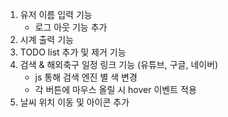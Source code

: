 1. 유저 이름 입력 기능  
    - 로그 아웃 기능 추가
2. 시계 출력 기능  
3. TODO list 추가 및 제거 기능  
4. 검색 & 해외축구 일정 링크 기능 (유튜브, 구글, 네이버)  
    - js 통해 검색 엔진 별 색 변경  
    - 각 버튼에 마우스 올릴 시 hover 이벤트 적용
5. 날씨 위치 이동 및 아이콘 추가